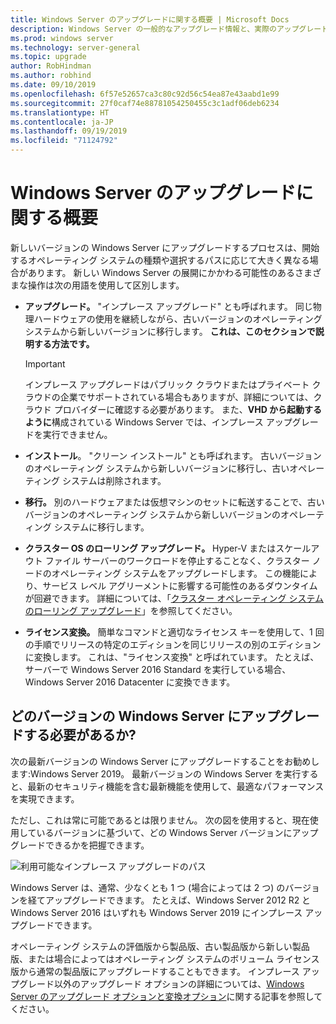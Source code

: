 ```yaml
---
title: Windows Server のアップグレードに関する概要 | Microsoft Docs
description: Windows Server の一般的なアップグレード情報と、実際のアップグレードの実行前に考慮すべきことについて説明します。
ms.prod: windows server
ms.technology: server-general
ms.topic: upgrade
author: RobHindman
ms.author: robhind
ms.date: 09/10/2019
ms.openlocfilehash: 6f57e52657ca3c80c92d56c54ea87e43aabd1e99
ms.sourcegitcommit: 27f0caf74e88781054250455c3c1adf06deb6234
ms.translationtype: HT
ms.contentlocale: ja-JP
ms.lasthandoff: 09/19/2019
ms.locfileid: "71124792"
---
```

# <a name="overview-about-windows-server-upgrades"></a>Windows Server のアップグレードに関する概要

新しいバージョンの Windows Server にアップグレードするプロセスは、開始するオペレーティング システムの種類や選択するパスに応じて大きく異なる場合があります。 新しい Windows Server の展開にかかわる可能性のあるさまざまな操作は次の用語を使用して区別します。

- **アップグレード。** "インプレース アップグレード" とも呼ばれます。 同じ物理ハードウェアの使用を継続しながら、古いバージョンのオペレーティング システムから新しいバージョンに移行します。 **これは、このセクションで説明する方法です。**

    >[!Important]
    >インプレース アップグレードはパブリック クラウドまたはプライベート クラウドの企業でサポートされている場合もありますが、詳細については、クラウド プロバイダーに確認する必要があります。 また、**VHD から起動するように**構成されている Windows Server では、インプレース アップグレードを実行できません。

- **インストール**。 "クリーン インストール" とも呼ばれます。 古いバージョンのオペレーティング システムから新しいバージョンに移行し、古いオペレーティング システムは削除されます。

- **移行。** 別のハードウェアまたは仮想マシンのセットに転送することで、古いバージョンのオペレーティング システムから新しいバージョンのオペレーティング システムに移行します。

- **クラスター OS のローリング アップグレード。** Hyper-V またはスケールアウト ファイル サーバーのワークロードを停止することなく、クラスター ノードのオペレーティング システムをアップグレードします。 この機能により、サービス レベル アグリーメントに影響する可能性のあるダウンタイムが回避できます。 詳細については、「[クラスター オペレーティング システムのローリング アップグレード](../failover-clustering/cluster-operating-system-rolling-upgrade.md)」を参照してください。

- **ライセンス変換。** 簡単なコマンドと適切なライセンス キーを使用して、1 回の手順でリリースの特定のエディションを同じリリースの別のエディションに変換します。 これは、"ライセンス変換" と呼ばれています。 たとえば、サーバーで Windows Server 2016 Standard を実行している場合、Windows Server 2016 Datacenter に変換できます。

## <a name="which-version-of-windows-server-should-i-upgrade-to"></a>どのバージョンの Windows Server にアップグレードする必要があるか?

次の最新バージョンの Windows Server にアップグレードすることをお勧めします:Windows Server 2019。 最新バージョンの Windows Server を実行すると、最新のセキュリティ機能を含む最新機能を使用して、最適なパフォーマンスを実現できます。

ただし、これは常に可能であるとは限りません。 次の図を使用すると、現在使用しているバージョンに基づいて、どの Windows Server バージョンにアップグレードできるかを把握できます。

![利用可能なインプレース アップグレードのパス](media/upgrade-paths.png)

Windows Server は、通常、少なくとも 1 つ (場合によっては 2 つ) のバージョンを経てアップグレードできます。 たとえば、Windows Server 2012 R2 と Windows Server 2016 はいずれも Windows Server 2019 にインプレース アップグレードできます。

オペレーティング システムの評価版から製品版、古い製品版から新しい製品版、または場合によってはオペレーティング システムのボリューム ライセンス版から通常の製品版にアップグレードすることもできます。 インプレース アップグレード以外のアップグレード オプションの詳細については、[Windows Server のアップグレード オプションと変換オプション](../get-started/supported-upgrade-paths.md)に関する記事を参照してください。
